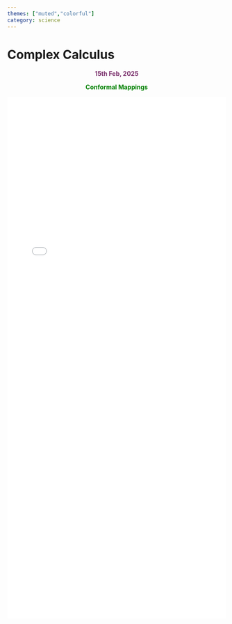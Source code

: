```yaml
---
themes: ["muted","colorful"]
category: science
---
```




# Complex Calculus
<p style="text-align:center; color:#7A306C"> <b>15th Feb, 2025</b> </p>

<p style='text-align:center;color:green'><b> 
Conformal Mappings
</b></p> 

<embed src="conformalmap.pdf" width="100%" height="1200" 
 type="application/pdf">
